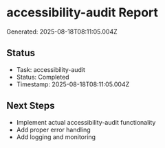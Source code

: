 # accessibility-audit Report

Generated: 2025-08-18T08:11:05.004Z

## Status
- Task: accessibility-audit
- Status: Completed
- Timestamp: 2025-08-18T08:11:05.004Z

## Next Steps
- Implement actual accessibility-audit functionality
- Add proper error handling
- Add logging and monitoring
